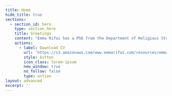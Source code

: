 ```yaml
---
title: Home
hide_title: true
sections:
  - section_id: hero
    type: section_hero
    title: Greetings
    content: "Emma Rifai has a PhD from the Department of Religious Studies at The University of Iowa with graduate certificates in college teaching and gender, women’s and sexuality\_studies.\_ Her work explores how both religion and secularism shape the everyday at the site of the body by highlighting Protestant culture’s profound yet often overlooked impact on public life in the United States.\_\n\nHer research and teaching interests include:\n\n*   Protestantism and Secularism in the United States\n\n*   Critical Theory and Religion\n\n*   Religion, Food, and the Body\n\n*   Gender, Religion, and Culture\n"
    actions:
      - label: Download CV
        url: 'https://s3.amazonaws.com/www.emmarifai.com/resources/emma_rifai.pdf'
        style: button
        icon_class: lorem-ipsum
        new_window: true
        no_follow: false
        type: action
layout: advanced
excerpt: ''
---
```

